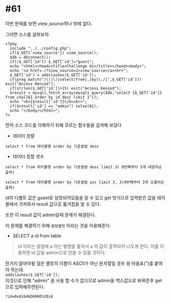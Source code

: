#61
===

이번 문제를 보면 view_source하나 밖에 없다.

그러면 소스를 살펴보자.
```
<?php
  include "../../config.php";
  if($_GET['view_source']) view_source();
  $db = dbconnect();
  if(!$_GET['id']) $_GET['id']="guest";
  echo "<html><head><title>Challenge 61</title></head><body>";
  echo "<a href=./?view_source=1>view-source</a><hr>";
  $_GET['id'] = addslashes($_GET['id']);
  if(preg_match("/\(|\)|select|from|,|by|\./i",$_GET['id'])) exit("Access Denied");
  if(strlen($_GET['id'])>15) exit("Access Denied");
  $result = mysqli_fetch_array(mysqli_query($db,"select {$_GET['id']} from chall61 order by id desc limit 1"));
  echo "<b>{$result['id']}</b><br>";
  if($result['id'] == "admin") solve(61);
  echo "</body></html>";
?>
```

먼저 소스 코드를 이해하기 위해 모르는 함수들을 검색해 보았다

* 데이터 정렬

`select * from 테이블명 order by 기준컬럼 desc`



* 데이터 정렬 갯수

```
select * from 테이블명 order by 기준컬럼 desc limit 3( 0번째부터 3개 내림차순 출력)

select * from 테이블명 order by 기준컬럼 asc limit 3, 3(4번째부터 3개 오름차순 출력)
```


id의 디폴트 값은 guest로 설정되어있음을 알 수 있고 get 방식으로 입력받은 값을 테이블에서 가져와서 result 값으로 옮겨짐을 알 수 있다.

또한 이 result 값이 admin일때 문제가 해결된다.


이 문제를 해결하기 위해 `컬럼별칭` 이라는 것을 이용해준다.

* SELECT a id from table
> id 이라는 컬럼에  a 라는 별명을 붙혀서 a 의 값이 출력되어 나오게 한다.
이를 이용하면 id 값을 admin으로 만들 수 있을 것이다.

한가지 알아야될 점은 별칭의 이름이 ASCII가 아닌 문자열일 경우 쌍 따옴표(")를 붙여야 하는데  
`addslashes($_GET['id']);`  
이것으로 인해 "admin" 을 사용 할 수가 없으므로 admin을 헥스값으로 바꿔준후 get으로 입력해주면된다.

```
?id=0x61646D696E%20id
```

